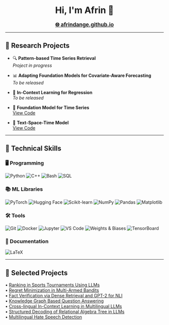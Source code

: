 <h1 align="center">Hi, I'm Afrin 👋</h1>

<p align="center">
  <strong><a href="https://afrindange.github.io/" style="font-size:1.2em">🌐 afrindange.github.io</a></strong>  
</p>

---

## 🧪 Research Projects

- 🔍 **Pattern-based Time Series Retrieval**  
  *Project in progress*

- 📊 **Adapting Foundation Models for Covariate-Aware Forecasting**  
  *To be released*

- 🧠 **In-Context Learning for Regression**  
  *To be released*

- 🧬 **Foundation Model for Time Series**  
  [View Code](https://github.com/AfrinDange/TextSpaceTime/tree/refactor)

- 🧠 **Text-Space-Time Model**  
  [View Code](https://github.com/AfrinDange/TextSpaceTime/tree/combined)

---

## 🧰 Technical Skills

### 🖥️ Programming
![Python](https://img.shields.io/badge/Python-3776AB?style=flat&logo=python&logoColor=white)
![C++](https://img.shields.io/badge/C++-00599C?style=flat&logo=c%2B%2B&logoColor=white)
![Bash](https://img.shields.io/badge/Bash-121011?style=flat&logo=gnubash)
![SQL](https://img.shields.io/badge/SQL-4479A1?style=flat&logo=postgresql&logoColor=white)

### 📚 ML Libraries
![PyTorch](https://img.shields.io/badge/PyTorch-EE4C2C?style=flat&logo=PyTorch&logoColor=white)
![Hugging Face](https://img.shields.io/badge/HuggingFace-FFD21F?style=flat&logo=huggingface&logoColor=black)
![Scikit-learn](https://img.shields.io/badge/Scikit--learn-F7931E?style=flat&logo=scikit-learn&logoColor=white)
![NumPy](https://img.shields.io/badge/Numpy-013243?style=flat&logo=numpy)
![Pandas](https://img.shields.io/badge/Pandas-150458?style=flat&logo=pandas)
![Matplotlib](https://img.shields.io/badge/Matplotlib-206B9C?style=flat&logo=matplotlib)

### 🛠️ Tools
![Git](https://img.shields.io/badge/Git-F05032?style=flat&logo=git&logoColor=white)
![Docker](https://img.shields.io/badge/Docker-2496ED?style=flat&logo=docker&logoColor=white)
![Jupyter](https://img.shields.io/badge/Jupyter-F37626?style=flat&logo=jupyter&logoColor=white)
![VS Code](https://img.shields.io/badge/VS_Code-007ACC?style=flat&logo=visual-studio-code&logoColor=white)
![Weights & Biases](https://img.shields.io/badge/W&B-FFBE00?style=flat&logo=weightsandbiases&logoColor=black)
![TensorBoard](https://img.shields.io/badge/TensorBoard-FFA000?style=flat&logo=tensorflow&logoColor=white)

### 📄 Documentation
![LaTeX](https://img.shields.io/badge/LaTeX-47A141?style=flat&logo=latex)

---

## 🚀 Selected Projects

<p align="left">
  • <a href="https://github.com/AfrinDange/rank_aggregation">Ranking in Sports Tournaments Using LLMs</a><br>
  • <a href="https://github.com/AfrinDange/multi-armed-bandits">Regret Minimization in Multi-Armed Bandits</a><br>
  • <a href="https://github.com/AfrinDange/fever">Fact Verification via Dense Retrieval and GPT-2 for NLI</a><br>
  • <a href="https://github.com/AfrinDange/cs635_KGQA">Knowledge Graph Based Question Answering</a><br>
  • <a href="https://github.com/AfrinDange/cross-lingual-transfer">Cross-lingual In-Context Learning in Multilingual LLMs</a><br>
  • <a href="https://github.com/AfrinDange/text2sql">Structured Decoding of Relational Algebra Tree in LLMs</a><br>
  • <a href="https://github.com/AfrinDange/hateSpeechDetector">Multilingual Hate Speech Detection</a>
</p>
